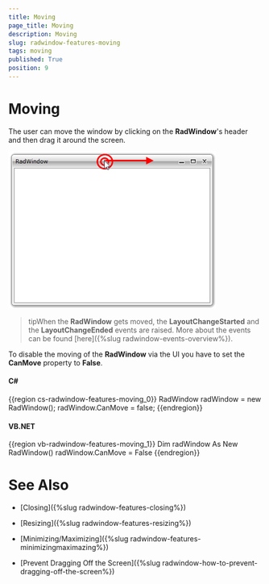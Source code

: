 ```yaml
---
title: Moving
page_title: Moving
description: Moving
slug: radwindow-features-moving
tags: moving
published: True
position: 9
---
```


# Moving

The user can move the window by clicking on the __RadWindow__'s header and then drag it around the screen.

![](images/RadWindow_Features_Moving_01.png)

>tipWhen the __RadWindow__ gets moved, the __LayoutChangeStarted__ and the __LayoutChangeEnded__ events are raised. More about the events can be found [here]({%slug radwindow-events-overview%}).

To disable the moving of the __RadWindow__ via the UI you have to set the __CanMove__ property to __False__.

#### __C#__

{{region cs-radwindow-features-moving_0}}
	RadWindow radWindow = new RadWindow();
	radWindow.CanMove = false;
{{endregion}}

#### __VB.NET__

{{region vb-radwindow-features-moving_1}}
	Dim radWindow As New RadWindow()
	radWindow.CanMove = False
{{endregion}}

# See Also

 * [Closing]({%slug radwindow-features-closing%})

 * [Resizing]({%slug radwindow-features-resizing%})

 * [Minimizing/Maximizing]({%slug radwindow-features-minimizingmaximazing%})

 * [Prevent Dragging Off the Screen]({%slug radwindow-how-to-prevent-dragging-off-the-screen%})
